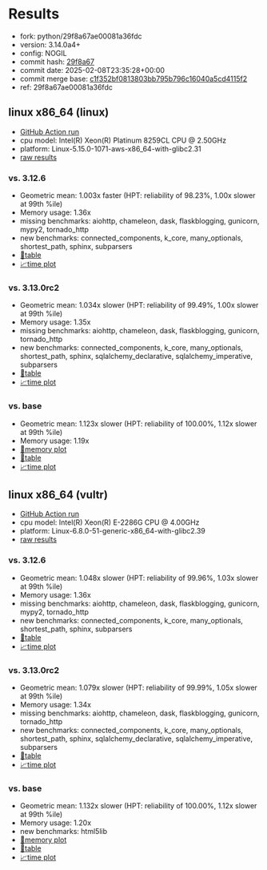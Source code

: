 # Results

- fork: python/29f8a67ae00081a36fdc
- version: 3.14.0a4+
- config: NOGIL
- commit hash: [29f8a67](https://github.com/python/cpython/commit/29f8a67)
- commit date: 2025-02-08T23:35:28+00:00
- commit merge base: [c1f352bf0813803bb795b796c16040a5cd4115f2](https://github.com/python/cpython/commit/c1f352bf0813803bb795b796c16040a5cd4115f2)
- ref: 29f8a67ae00081a36fdc

## linux x86_64 (linux)

- [GitHub Action run](https://github.com/facebookexperimental/free-threading-benchmarking/actions/runs/13220486562)
- cpu model: Intel(R) Xeon(R) Platinum 8259CL CPU @ 2.50GHz
- platform: Linux-5.15.0-1071-aws-x86_64-with-glibc2.31
- [raw results](bm-20250208-linux-x86_64-python-29f8a67ae00081a36fdc-3.14.0a4%2B-29f8a67.json)

### vs. 3.12.6

- Geometric mean: 1.003x faster (HPT: reliability of 98.23%, 1.00x slower at 99th %ile)
- Memory usage: 1.36x
- missing benchmarks: aiohttp, chameleon, dask, flaskblogging, gunicorn, mypy2, tornado_http
- new benchmarks: connected_components, k_core, many_optionals, shortest_path, sphinx, subparsers
- [📄table](bm-20250208-linux-x86_64-python-29f8a67ae00081a36fdc-3.14.0a4%2B-29f8a67-vs-3.12.6.md)
- [📈time plot](bm-20250208-linux-x86_64-python-29f8a67ae00081a36fdc-3.14.0a4%2B-29f8a67-vs-3.12.6.svg)

### vs. 3.13.0rc2

- Geometric mean: 1.034x slower (HPT: reliability of 99.49%, 1.00x slower at 99th %ile)
- Memory usage: 1.35x
- missing benchmarks: aiohttp, chameleon, dask, flaskblogging, gunicorn, tornado_http
- new benchmarks: connected_components, k_core, many_optionals, shortest_path, sphinx, sqlalchemy_declarative, sqlalchemy_imperative, subparsers
- [📄table](bm-20250208-linux-x86_64-python-29f8a67ae00081a36fdc-3.14.0a4%2B-29f8a67-vs-3.13.0rc2.md)
- [📈time plot](bm-20250208-linux-x86_64-python-29f8a67ae00081a36fdc-3.14.0a4%2B-29f8a67-vs-3.13.0rc2.svg)

### vs. base

- Geometric mean: 1.123x slower (HPT: reliability of 100.00%, 1.12x slower at 99th %ile)
- Memory usage: 1.19x
- [🧠memory plot](bm-20250208-linux-x86_64-python-29f8a67ae00081a36fdc-3.14.0a4%2B-29f8a67-vs-base-mem.svg)
- [📄table](bm-20250208-linux-x86_64-python-29f8a67ae00081a36fdc-3.14.0a4%2B-29f8a67-vs-base.md)
- [📈time plot](bm-20250208-linux-x86_64-python-29f8a67ae00081a36fdc-3.14.0a4%2B-29f8a67-vs-base.svg)

## linux x86_64 (vultr)

- [GitHub Action run](https://github.com/facebookexperimental/free-threading-benchmarking/actions/runs/13220486562)
- cpu model: Intel(R) Xeon(R) E-2286G CPU @ 4.00GHz
- platform: Linux-6.8.0-51-generic-x86_64-with-glibc2.39
- [raw results](bm-20250208-vultr-x86_64-python-29f8a67ae00081a36fdc-3.14.0a4%2B-29f8a67.json)

### vs. 3.12.6

- Geometric mean: 1.048x slower (HPT: reliability of 99.96%, 1.03x slower at 99th %ile)
- Memory usage: 1.36x
- missing benchmarks: aiohttp, chameleon, dask, flaskblogging, gunicorn, mypy2, tornado_http
- new benchmarks: connected_components, k_core, many_optionals, shortest_path, sphinx, subparsers
- [📄table](bm-20250208-vultr-x86_64-python-29f8a67ae00081a36fdc-3.14.0a4%2B-29f8a67-vs-3.12.6.md)
- [📈time plot](bm-20250208-vultr-x86_64-python-29f8a67ae00081a36fdc-3.14.0a4%2B-29f8a67-vs-3.12.6.svg)

### vs. 3.13.0rc2

- Geometric mean: 1.079x slower (HPT: reliability of 99.99%, 1.05x slower at 99th %ile)
- Memory usage: 1.34x
- missing benchmarks: aiohttp, chameleon, dask, flaskblogging, gunicorn, tornado_http
- new benchmarks: connected_components, k_core, many_optionals, shortest_path, sphinx, sqlalchemy_declarative, sqlalchemy_imperative, subparsers
- [📄table](bm-20250208-vultr-x86_64-python-29f8a67ae00081a36fdc-3.14.0a4%2B-29f8a67-vs-3.13.0rc2.md)
- [📈time plot](bm-20250208-vultr-x86_64-python-29f8a67ae00081a36fdc-3.14.0a4%2B-29f8a67-vs-3.13.0rc2.svg)

### vs. base

- Geometric mean: 1.132x slower (HPT: reliability of 100.00%, 1.12x slower at 99th %ile)
- Memory usage: 1.20x
- new benchmarks: html5lib
- [🧠memory plot](bm-20250208-vultr-x86_64-python-29f8a67ae00081a36fdc-3.14.0a4%2B-29f8a67-vs-base-mem.svg)
- [📄table](bm-20250208-vultr-x86_64-python-29f8a67ae00081a36fdc-3.14.0a4%2B-29f8a67-vs-base.md)
- [📈time plot](bm-20250208-vultr-x86_64-python-29f8a67ae00081a36fdc-3.14.0a4%2B-29f8a67-vs-base.svg)

